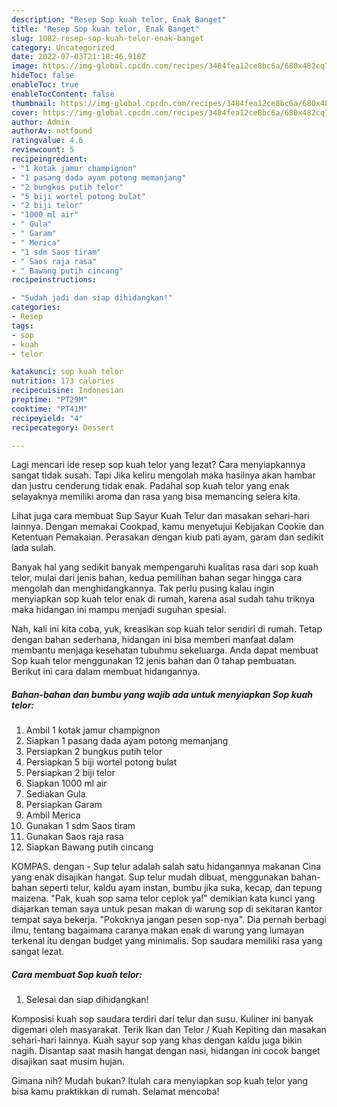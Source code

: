 ```yaml
---
description: "Resep Sop kuah telor, Enak Banget"
title: "Resep Sop kuah telor, Enak Banget"
slug: 1082-resep-sop-kuah-telor-enak-banget
category: Uncategorized
date: 2022-07-03T21:18:46.918Z
image: https://img-global.cpcdn.com/recipes/3484fea12ce8bc6a/680x482cq70/sop-kuah-telor-foto-resep-utama.jpg
hideToc: false
enableToc: true
enableTocContent: false
thumbnail: https://img-global.cpcdn.com/recipes/3484fea12ce8bc6a/680x482cq70/sop-kuah-telor-foto-resep-utama.jpg
cover: https://img-global.cpcdn.com/recipes/3484fea12ce8bc6a/680x482cq70/sop-kuah-telor-foto-resep-utama.jpg
author: Admin
authorAv: notfound
ratingvalue: 4.6
reviewcount: 5
recipeingredient:
- "1 kotak jamur champignon"
- "1 pasang dada ayam potong memanjang"
- "2 bungkus putih telor"
- "5 biji wortel potong bulat"
- "2 biji telor"
- "1000 ml air"
- " Gula"
- " Garam"
- " Merica"
- "1 sdm Saos tiram"
- " Saos raja rasa"
- " Bawang putih cincang"
recipeinstructions:

- "Sudah jadi dan siap dihidangkan!"
categories:
- Resep
tags:
- sop
- kuah
- telor

katakunci: sop kuah telor 
nutrition: 173 calories
recipecuisine: Indonesian
preptime: "PT29M"
cooktime: "PT41M"
recipeyield: "4"
recipecategory: Dessert

---
```



Lagi mencari ide resep sop kuah telor yang lezat? Cara menyiapkannya sangat tidak susah. Tapi Jika keliru mengolah maka hasilnya akan hambar dan justru cenderung tidak enak. Padahal sop kuah telor yang enak selayaknya memiliki aroma dan rasa yang bisa memancing selera kita.


Lihat juga cara membuat Sup Sayur Kuah Telur dan masakan sehari-hari lainnya. Dengan memakai Cookpad, kamu menyetujui Kebijakan Cookie dan Ketentuan Pemakaian. Perasakan dengan kiub pati ayam, garam dan sedikit lada sulah.

Banyak hal yang sedikit banyak mempengaruhi kualitas rasa dari sop kuah telor, mulai dari jenis bahan, kedua pemilihan bahan segar hingga cara mengolah dan menghidangkannya. Tak perlu pusing kalau ingin menyiapkan sop kuah telor enak di rumah, karena asal sudah tahu triknya maka hidangan ini mampu menjadi suguhan spesial.


Nah, kali ini kita coba, yuk, kreasikan sop kuah telor sendiri di rumah. Tetap dengan bahan sederhana, hidangan ini bisa memberi manfaat dalam membantu menjaga kesehatan tubuhmu sekeluarga. Anda dapat membuat Sop kuah telor menggunakan 12 jenis bahan dan 0 tahap pembuatan. Berikut ini cara dalam membuat hidangannya.

<!--inarticleads1-->

##### Bahan-bahan dan bumbu yang wajib ada untuk menyiapkan Sop kuah telor:

1. Ambil 1 kotak jamur champignon
1. Siapkan 1 pasang dada ayam potong memanjang
1. Persiapkan 2 bungkus putih telor
1. Persiapkan 5 biji wortel potong bulat
1. Persiapkan 2 biji telor
1. Siapkan 1000 ml air
1. Sediakan  Gula
1. Persiapkan  Garam
1. Ambil  Merica
1. Gunakan 1 sdm Saos tiram
1. Gunakan  Saos raja rasa
1. Siapkan  Bawang putih cincang


KOMPAS. dengan - Sup telur adalah salah satu hidangannya makanan Cina yang enak disajikan hangat. Sup telur mudah dibuat, menggunakan bahan-bahan seperti telur, kaldu ayam instan, bumbu jika suka, kecap, dan tepung maizena. &#34;Pak, kuah sop sama telor ceplok ya!&#34; demikian kata kunci yang diajarkan teman saya untuk pesan makan di warung sop di sekitaran kantor tempat saya bekerja. &#34;Pokoknya jangan pesen sop-nya&#34;. Dia pernah berbagi ilmu, tentang bagaimana caranya makan enak di warung yang lumayan terkenal itu dengan budget yang minimalis. Sop saudara memiliki rasa yang sangat lezat. 

<!--inarticleads2-->

##### Cara membuat Sop kuah telor:


1. Selesai dan siap dihidangkan!

Komposisi kuah sop saudara terdiri dari telur dan susu. Kuliner ini banyak digemari oleh masyarakat. Terik Ikan dan Telor / Kuah Kepiting dan masakan sehari-hari lainnya. Kuah sayur sop yang khas dengan kaldu juga bikin nagih. Disantap saat masih hangat dengan nasi, hidangan ini cocok banget disajikan saat musim hujan. 

Gimana nih? Mudah bukan? Itulah cara menyiapkan sop kuah telor yang bisa kamu praktikkan di rumah. Selamat mencoba!
